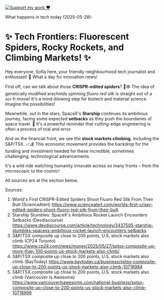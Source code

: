 [![Support my work ❤️](https://img.shields.io/badge/Support%20my%20work%20❤️-orange?style=for-the-badge&logo=patreon&logoColor=white)](https://www.patreon.com/c/orobocigano)

What happens in tech today (2025-05-28):

# ✨ Tech Frontiers: Fluorescent Spiders, Rocky Rockets, and Climbing Markets! ✨

Hey everyone, Sofia here, your friendly neighbourhood tech journalist and enthusiast! 👋 What a day for innovation news!

First off, can we talk about those **CRISPR-edited spiders**? 🧬🕸️ The idea of genetically modified arachnids spinning *fluoro red silk* is straight out of a sci-fi movie! It's a mind-blowing step for biotech and material science. Imagine the possibilities!

Meanwhile, out in the stars, SpaceX's **Starship** continues its ambitious journey, facing some expected **setbacks** as they push the boundaries of space travel. 🚀 It's a powerful reminder that cutting-edge engineering is often a process of trial and error.

And on the financial front, we see the **stock markets climbing**, including the S&P/TSX. 📈💰 This economic movement provides the backdrop for the funding and investment needed for these incredible, sometimes challenging, technological advancements.

It's a wild ride watching humanity innovate across so many fronts – from the microscopic to the cosmic!

All sources are at the section below.

Sources:
1. World's First CRISPR-Edited Spiders Shoot Fluoro Red Silk From Their Butt (ScienceAlert)
   https://www.sciencealert.com/worlds-first-crispr-edited-spiders-shoot-fluoro-red-silk-from-their-butt
2. Starship Stumbles: SpaceX's Ambitious Rocket Launch Encounters Setbacks (Devdiscourse)
   https://www.devdiscourse.com/article/technology/3437505-starship-stumbles-spacexs-ambitious-rocket-launch-encounters-setbacks
3. S&P/TSX composite up close to 200 points, U.S. stock markets also climb (CP24 Toronto)
   https://www.cp24.com/news/money/2025/05/27/sptsx-composite-up-more-than-100-points-us-stock-markets-also-climb/
4. S&P/TSX composite up close to 200 points, U.S. stock markets also climb (BayToday)
   https://www.baytoday.ca/business/sptsx-composite-up-close-to-200-points-us-stock-markets-also-climb-10718984
5. S&P/TSX composite up close to 200 points, U.S. stock markets also climb (Vancouver Is Awesome)
   https://www.vancouverisawesome.com/national-business/sptsx-composite-up-close-to-200-points-us-stock-markets-also-climb-10718999